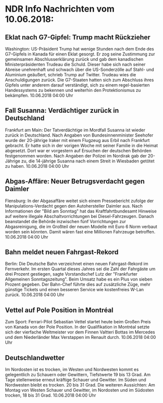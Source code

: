# NDR Info Nachrichten vom 10.06.2018:


## Eklat nach G7-Gipfel: Trump macht Rückzieher
Washington: US-Präsident Trump hat wenige Stunden nach dem Ende des G7-Gipfels in Kanada für einen Eklat gesorgt. Er zog seine Zustimmung zur gemeinsamen Abschlusserklärung zurück und gab dem kanadischen Ministerpräsidenten Trudeau die Schuld. Dieser habe sich nach seiner Abreise unehrenhaft und schwach über die US-Sonderzölle auf Stahl- und Aluminium geäußert, schrieb Trump auf Twitter. Trudeau wies die Anschuldigungen zurück. Die G7-Staaten hatten sich zum Abschluss ihres Gipfels unter anderem darauf verständigt, sich zu einem regel-basierten Handessystems zu bekennen und weiterhin den Protektionismus zu bekämpfen. 10.06.2018 04:00 Uhr 

## Fall Susanna: Verdächtiger zurück in Deutschland
Frankfurt am Main: Der Tatverdächtige im Mordfall Susanna ist wieder zurück in Deutschland. Nach Angaben von Bundesinnenminister Seehofer wurde der 20-jährige Iraker mit einem Flugzeug aus Erbil nach Frankfurt gebracht. Er hatte sich in der vorigen Woche mit seiner Familie in die Heimat abgesetzt. Dort war er vorgestern auf Ersuchen der deutschen Behörden festgenommen worden. Nach Angaben der Polizei im Nordirak gab der 20-Jährige zu, die 14-jährige Susanna nach einem Streit in Wiesbaden getötet zu haben. 10.06.2018 04:00 Uhr 

## Abgas-Affäre: Neuer Betrugsverdacht gegen Daimler
Flensburg: In der Abgasaffäre weitet sich einem Pressebericht zufolge der Manipulations-Verdacht gegen den Autohersteller Daimler aus. Nach Informationen der "Bild am Sonntag" hat das Kraftfahrtbundesamt Hinweise auf weitere illegale Abschaltvorrichtungen bei Diesel-Fahrzeugen. Danach beanstandet die Behörde inzwischen fünf Vorrichtungen zur Abgasreinigung, die im Großteil der neuen Modelle mit Euro 6 Norm verbaut worden sein könnten. Damit wären fast eine Millionen Fahrzeuge betroffen. 10.06.2018 04:00 Uhr 

## Bahn meldet neuen Fahrgast-Rekord
Berlin: Die Deutsche Bahn verzeichnet einen neuen Fahrgast-Rekord im Fernverkehr. Im ersten Quartal dieses Jahres sei die Zahl der Fahrgäste um drei Prozent gestiegen, sagte Vorstandschef Lutz der "Frankfurter Allgemeinen Sonntagszeitung". Beim Umsatz habe es ein Plus von sieben Prozent gegeben. Der Bahn-Chef führte dies auf zusätzliche Züge, mehr günstige Tickets und einen besseren Service wie kostenfreies W-Lan zurück. 10.06.2018 04:00 Uhr 

## Vettel auf Pole Position in Montréal
Zum Sport: Ferrari-Pilot Sebastian Vettel startet heute beim Großen Preis von Kanada von der Pole Position. In der Qualifikation in Montréal setzte sich der vierfache Weltmeister vor dem Finnen Valtteri Bottas im Mercedes und dem Niederländer Max Verstappen im Renault durch. 10.06.2018 04:00 Uhr 

## Deutschlandwetter
Im Nordosten ist es trocken, im Westen und Nordwesten kommt es gelegentlich zu Schauern oder Gewittern, Tiefstwerte 19 bis 13 Grad. Am Tage stellenweise erneut kräftige Schauer und Gewitter. Im Süden und Nordwesten bleibt es trocken. 20 bis 31 Grad. Die weiteren Aussichten: Am Montag von Westen Schauer und Gewitter, im Nordosten und im Südosten trocken, 18 bis 31 Grad. 10.06.2018 04:00 Uhr 
